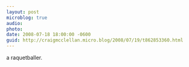 ```yaml
---
layout: post
microblog: true
audio: 
photo: 
date: 2008-07-18 18:00:00 -0600
guid: http://craigmcclellan.micro.blog/2008/07/19/t862853360.html
---
```

a raquetballer.
